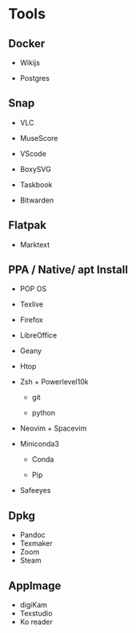 # Tools

## Docker

- Wikijs

- Postgres

## Snap

- VLC

- MuseScore

- VScode

- BoxySVG

- Taskbook

- Bitwarden

## Flatpak

- Marktext

## PPA / Native/ apt Install

- POP OS

- Texlive

- Firefox

- LibreOffice

- Geany

- Htop

- Zsh + Powerlevel10k
  
  - git
  
  - python

- Neovim + Spacevim

- Miniconda3
  
  - Conda
  
  - Pip

- Safeeyes

## Dpkg

- Pandoc
- Texmaker
- Zoom
- Steam

## AppImage

- digiKam
- Texstudio
- Ko reader
